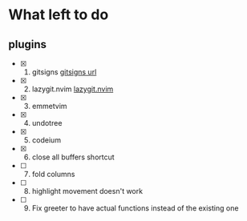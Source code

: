 # What left to do

## plugins

- [x] 1. gitsigns [gitsigns url](https://github.com/lewis6991/gitsigns.nvim) 
- [x] 2. lazygit.nvim [lazygit.nvim](https://github.com/kdheepak/lazygit.nvim)
- [x] 3. emmetvim
- [x] 4. undotree
- [x] 5. codeium
- [x] 6. close all buffers shortcut 
- [ ] 7. fold columns <!--look through astro extension--->
- [ ] 8. highlight movement doesn't work<!--look through astro extension--->
- [ ] 9. Fix greeter to have actual functions instead of the existing one
